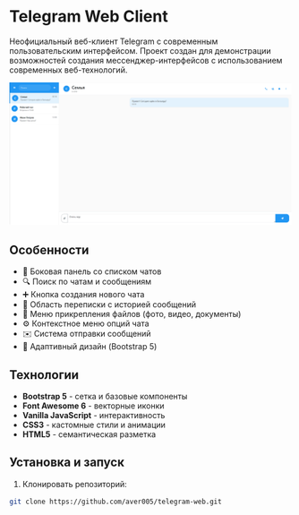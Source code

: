 # Telegram Web Client

Неофициальный веб-клиент Telegram с современным пользовательским интерфейсом. Проект создан для демонстрации возможностей создания мессенджер-интерфейсов с использованием современных веб-технологий.

![Preview](./preview.png) <!-- Замените на актуальный скриншот -->

## Особенности

- 📁 Боковая панель со списком чатов
- 🔍 Поиск по чатам и сообщениям
- ➕ Кнопка создания нового чата
- 💬 Область переписки с историей сообщений
- 📎 Меню прикрепления файлов (фото, видео, документы)
- ⚙️ Контекстное меню опций чата
- ✉️ Система отправки сообщений
- 📱 Адаптивный дизайн (Bootstrap 5)

## Технологии

- **Bootstrap 5** - сетка и базовые компоненты
- **Font Awesome 6** - векторные иконки
- **Vanilla JavaScript** - интерактивность
- **CSS3** - кастомные стили и анимации
- **HTML5** - семантическая разметка

## Установка и запуск

1. Клонировать репозиторий:
```bash
git clone https://github.com/aver005/telegram-web.git
